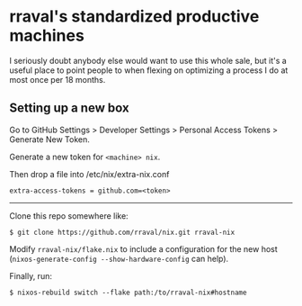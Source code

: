 # rraval's standardized productive machines

I seriously doubt anybody else would want to use this whole sale, but it's a useful place to point people to when flexing on optimizing a process I do at most once per 18 months.

## Setting up a new box

Go to GitHub Settings > Developer Settings > Personal Access Tokens > Generate New Token.

Generate a new token for `<machine> nix`.

Then drop a file into /etc/nix/extra-nix.conf

```
extra-access-tokens = github.com=<token>
```

---

Clone this repo somewhere like:

```
$ git clone https://github.com/rraval/nix.git rraval-nix
```

Modify `rraval-nix/flake.nix` to include a configuration for the new host (`nixos-generate-config --show-hardware-config` can help).

Finally, run:

```
$ nixos-rebuild switch --flake path:/to/rraval-nix#hostname
```

